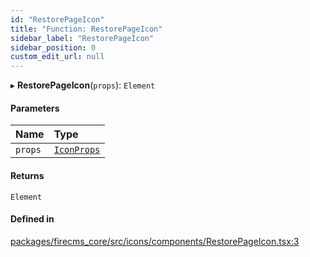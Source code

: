 ```yaml
---
id: "RestorePageIcon"
title: "Function: RestorePageIcon"
sidebar_label: "RestorePageIcon"
sidebar_position: 0
custom_edit_url: null
---
```


▸ **RestorePageIcon**(`props`): `Element`

#### Parameters

| Name | Type |
| :------ | :------ |
| `props` | [`IconProps`](../types/IconProps.md) |

#### Returns

`Element`

#### Defined in

[packages/firecms_core/src/icons/components/RestorePageIcon.tsx:3](https://github.com/FireCMSco/firecms/blob/d45f3739/packages/firecms_core/src/icons/components/RestorePageIcon.tsx#L3)
